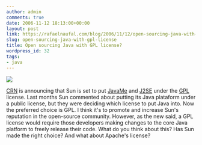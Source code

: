 ```yaml
---
author: admin
comments: true
date: 2006-11-12 18:13:00+00:00
layout: post
link: https://rafaelnaufal.com/blog/2006/11/12/open-sourcing-java-with-gpl-license/
slug: open-sourcing-java-with-gpl-license
title: Open sourcing Java with GPL license?
wordpress_id: 32
tags:
- java
---
```


[![](http://java.sun.com/images/getjava_med.gif)](http://java.com/java/download/index.jsp)

[CRN](http://www.crn.com/sections/breakingnews/breakingnews.jhtml;?articleId=193600331) is announcing that Sun is set to put [JavaMe](http://java.sun.com/javame/index.jsp) and [J2SE](http://java.sun.com/javase/) under the [GPL](http://en.wikipedia.org/wiki/GNU_General_Public_License) license. Last months Sun commented about putting its Java plataform under a public license, but they were deciding which license to put Java into. Now the preferred choice is GPL. I think it's to promote and increase Sun's reputation in the open-source community. However, as the new said, a GPL license would require those developers making changes to the core Java platform to freely release their code. What do you think about this? Has Sun made the right choice? And what about Apache's license?
